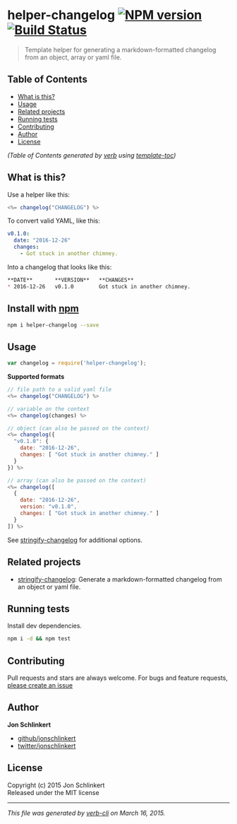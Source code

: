 # helper-changelog [![NPM version](https://badge.fury.io/js/helper-changelog.svg)](http://badge.fury.io/js/helper-changelog)  [![Build Status](https://travis-ci.org/jonschlinkert/helper-changelog.svg)](https://travis-ci.org/jonschlinkert/helper-changelog) 

> Template helper for generating a markdown-formatted changelog from an object, array or yaml file.

## Table of Contents

<!-- toc -->

- [What is this?](#what-is-this-)
- [Usage](#usage)
- [Related projects](#related-projects)
- [Running tests](#running-tests)
- [Contributing](#contributing)
- [Author](#author)
- [License](#license)

<!-- tocstop -->

_(Table of Contents generated by [verb] using [template-toc])_

[verb]: https://github.com/assemble/verb

[template-toc]: https://github.com/jonschlinkert/template-toc


## What is this?

Use a helper like this:

```js
<%= changelog("CHANGELOG") %>
```

To convert valid YAML, like this:

```yaml
v0.1.0:
  date: "2016-12-26"
  changes:
    - Got stuck in another chimney.
```

Into a changelog that looks like this:

```markdown
**DATE**       **VERSION**   **CHANGES**                  
* 2016-12-26   v0.1.0        Got stuck in another chimney.
```

## Install with [npm](npmjs.org)

```bash
npm i helper-changelog --save
```

## Usage

```js
var changelog = require('helper-changelog');
```

**Supported formats**

```js
// file path to a valid yaml file
<%= changelog("CHANGELOG") %>

// variable on the context 
<%= changelog(changes) %>

// object (can also be passed on the context)
<%= changelog({ 
  "v0.1.0": { 
    date: "2016-12-26", 
    changes: [ "Got stuck in another chimney." ] 
  }
}) %>

// array (can also be passed on the context)
<%= changelog([
  {
    date: "2016-12-26", 
    version: "v0.1.0", 
    changes: [ "Got stuck in another chimney." ]
  }
]) %>
```

See [stringify-changelog](https://github.com/jonschlinkert/stringify-changelog) for additional options.

## Related projects
* [stringify-changelog](https://github.com/jonschlinkert/stringify-changelog): Generate a markdown-formatted changelog from an object or yaml file.  

## Running tests
Install dev dependencies.

```bash
npm i -d && npm test
```

## Contributing
Pull requests and stars are always welcome. For bugs and feature requests, [please create an issue](https://github.com/jonschlinkert/helper-changelog/issues)

## Author

**Jon Schlinkert**
 
+ [github/jonschlinkert](https://github.com/jonschlinkert)
+ [twitter/jonschlinkert](http://twitter.com/jonschlinkert) 

## License
Copyright (c) 2015 Jon Schlinkert  
Released under the MIT license

***

_This file was generated by [verb-cli](https://github.com/assemble/verb-cli) on March 16, 2015._

[mixin-deep]: https://github.com/jonschlinkert/mixin-deep
[stringify-changelog]: https://github.com/jonschlinkert/stringify-changelog
